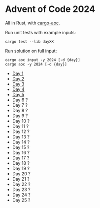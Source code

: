# Advent of Code 2024

All in Rust, with [cargo-aoc](https://github.com/gobanos/cargo-aoc).

Run unit tests with example inputs:

```
cargo test --lib dayXX
```

Run solution on full input:

```
cargo aoc input -y 2024 [-d {day}]
cargo aoc -y 2024 [-d {day}]
```

* [Day 1](./src/day01.rs)
* [Day 2](./src/day02.rs)
* [Day 3](./src/day03.rs)
* [Day 4](./src/day04.rs)
* [Day 5](./src/day05.rs)
* Day 6 ?
* Day 7 ?
* Day 8 ?
* Day 9 ?
* Day 10 ?
* Day 11 ?
* Day 12 ?
* Day 13 ?
* Day 14 ?
* Day 15 ?
* Day 16 ?
* Day 17 ?
* Day 18 ?
* Day 19 ?
* Day 20 ?
* Day 21 ?
* Day 22 ?
* Day 23 ?
* Day 24 ?
* Day 25 ?
